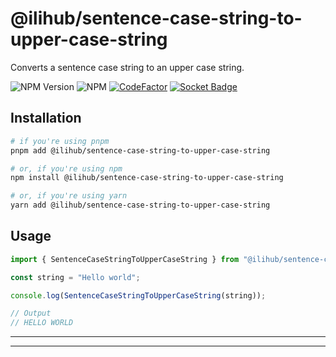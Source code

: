 # @ilihub/sentence-case-string-to-upper-case-string

Converts a sentence case string to an upper case string.

![NPM Version](https://img.shields.io/npm/v/%40ilihub%2Fsentence-case-string-to-upper-case-string?color=33cd56&logo=npm)
![NPM](https://img.shields.io/npm/l/%40ilihub%2Fsentence-case-string-to-upper-case-string)
[![CodeFactor](https://www.codefactor.io/repository/github/ilihub/npm/badge)](https://www.codefactor.io/repository/github/ilihub/npm)
[![Socket Badge](https://socket.dev/api/badge/npm/package/@ilihub/sentence-case-string-to-upper-case-string)](https://socket.dev/npm/package/@ilihub/sentence-case-string-to-upper-case-string)

## Installation

```bash
# if you're using pnpm
pnpm add @ilihub/sentence-case-string-to-upper-case-string

# or, if you're using npm
npm install @ilihub/sentence-case-string-to-upper-case-string

# or, if you're using yarn
yarn add @ilihub/sentence-case-string-to-upper-case-string
```

## Usage

```javascript
import { SentenceCaseStringToUpperCaseString } from "@ilihub/sentence-case-string-to-upper-case-string";

const string = "Hello world";

console.log(SentenceCaseStringToUpperCaseString(string));

// Output
// HELLO WORLD
```

---

<!-- sponsors_and_backers_section_start -->

<!-- sponsors_and_backers_section_end -->

---
